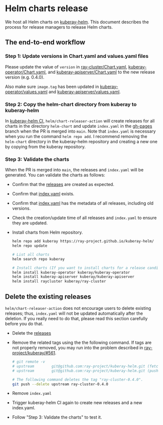 # Helm charts release

We host all Helm charts on [kuberay-helm](https://github.com/ray-project/kuberay-helm).
This document describes the process for release managers to release Helm charts.

## The end-to-end workflow
### Step 1: Update versions in Chart.yaml and values.yaml files
Please update the value of `version` in [ray-cluster/Chart.yaml](https://github.com/ray-project/kuberay/blob/master/helm-chart/ray-cluster/Chart.yaml),
[kuberay-operator/Chart.yaml](https://github.com/ray-project/kuberay/blob/master/helm-chart/kuberay-operator/Chart.yaml),
and [kuberay-apiserver/Chart.yaml](https://github.com/ray-project/kuberay/blob/master/helm-chart/kuberay-apiserver/Chart.yaml)
to the new release version (e.g. 0.4.0).

Also make sure `image.tag` has been updated in [kuberay-operator/values.yaml](https://github.com/ray-project/kuberay/blob/master/helm-chart/kuberay-operator/values.yaml) and [kuberay-apiserver/values.yaml](https://github.com/ray-project/kuberay/blob/master/helm-chart/kuberay-apiserver/values.yaml).

### Step 2: Copy the helm-chart directory from kuberay to kuberay-helm
In [kuberay-helm CI](https://github.com/ray-project/kuberay-helm/blob/main/.github/workflows/chart-release.yaml), `helm/chart-releaser-action` will create releases for all charts in the directory `helm-chart` and update `index.yaml` in the [gh-pages](https://github.com/ray-project/kuberay-helm/tree/gh-pages) branch when the PR is merged into `main`. Note that `index.yaml` is necessary when you run the command `helm repo add`. I recommend removing the `helm-chart` directory in the kuberay-helm repository and creating a new one by copying from the kuberay repository.

### Step 3: Validate the charts
When the PR is merged into `main`, the releases and `index.yaml` will be generated.
You can validate the charts as follows:

* Confirm that the [releases](https://github.com/ray-project/kuberay-helm/releases) are created as expected.
* Confirm that [index.yaml](https://github.com/ray-project/kuberay-helm/blob/gh-pages/index.yaml) exists.
* Confirm that [index.yaml](https://github.com/ray-project/kuberay-helm/blob/gh-pages/index.yaml) has the metadata of all releases, including old versions.
* Check the creation/update time of all releases and `index.yaml` to ensure they are updated.

* Install charts from Helm repository.
    ```sh
    helm repo add kuberay https://ray-project.github.io/kuberay-helm/
    helm repo update
    
    # List all charts
    helm search repo kuberay

    # Install charts (If you want to install charts for a release candidate, add `--version vX.Y.Z-rc.0` to the command below.)
    helm install kuberay-operator kuberay/kuberay-operator
    helm install kuberay-apiserver kuberay/kuberay-apiserver
    helm install raycluster kuberay/ray-cluster 
    ```

## Delete the existing releases
`helm/chart-releaser-action` does not encourage users to delete existing releases;
thus, `index.yaml` will not be updated automatically after the deletion.
If you really need to do that, please read this section carefully before you do that.

* Delete the [releases](https://github.com/ray-project/kuberay-helm/releases)
* Remove the related tags using the the following command. If tags are not properly removed, you may run into the problem described in [ray-project/kuberay/#561](https://github.com/ray-project/kuberay/issues/561).

    ```sh
    # git remote -v
    # upstream        git@github.com:ray-project/kuberay-helm.git (fetch)
    # upstream        git@github.com:ray-project/kuberay-helm.git (push)

    # The following command deletes the tag "ray-cluster-0.4.0".
    git push --delete upstream ray-cluster-0.4.0
    ```
* Remove `index.yaml`
* Trigger kuberay-helm CI again to create new releases and a new index.yaml.
* Follow "Step 3: Validate the charts" to test it.
